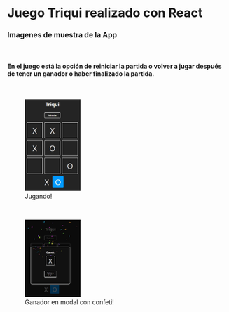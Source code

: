 # Juego Triqui realizado con React

### Imagenes de muestra de la App
<br>

#### En el juego está la opción de reiniciar la partida o volver a jugar después de tener un ganador o haber finalizado la partida.
<br>
<figure>
    <img width=30% src="src/assets/img_triqui.jpg"/>
    <figcaption>Jugando!</figcaption>
    
</figure><br>   

<figure>
    <img width=30% src="src/assets/winner_modal.jpg"/>
    <figcaption>Ganador en modal con confeti!</figcaption>
</figure>
